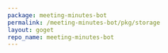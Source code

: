 ```yaml
---
package: meeting-minutes-bot
permalink: /meeting-minutes-bot/pkg/storage
layout: goget
repo_name: meeting-minutes-bot
---
```


